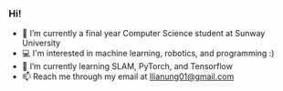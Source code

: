 ### Hi! 

<!--
**mintchococookies/mintchococookies** is a ✨ _special_ ✨ repository because its `README.md` (this file) appears on your GitHub profile.

Here are some ideas to get you started:

- 🔭 I’m currently a final year Computer Science student at Sunway University
- 💻 I'm interested in machine learning, robotics, and programming :) 
- 🌱 I’m currently learning SLAM, PyTorch, and Tensorflow 
- 👯 I’m looking to collaborate on ...
- 📫 Reach me through my email at llianung01@gmail.com
-->

- 🔭 I’m currently a final year Computer Science student at Sunway University
- 💻 I'm interested in machine learning, robotics, and programming :)
- 🌱 I’m currently learning SLAM, PyTorch, and Tensorflow
- 📫 Reach me through my email at llianung01@gmail.com
